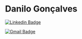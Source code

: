 # Danilo Gonçalves

[![Linkedin Badge](https://img.shields.io/badge/-goncadanilo-blue?style=flat-square&logo=Linkedin&logoColor=white&link=https://www.linkedin.com/in/goncadanilo/)](https://www.linkedin.com/in/goncadanilo/)

[![Gmail Badge](https://img.shields.io/badge/-gonca.danilo@gmail.com-c14438?style=flat-square&logo=Gmail&logoColor=white&link=mailto:gonca.danilo@gmail.com)](mailto:gonca.danilo@gmail.com)
